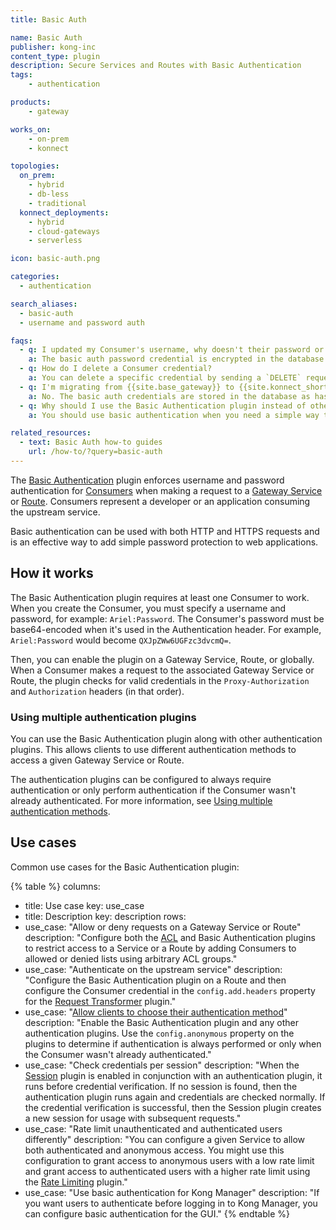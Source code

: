 ```yaml
---
title: Basic Auth

name: Basic Auth
publisher: kong-inc
content_type: plugin
description: Secure Services and Routes with Basic Authentication
tags:
    - authentication

products:
    - gateway

works_on:
    - on-prem
    - konnect

topologies:
  on_prem:
    - hybrid
    - db-less
    - traditional
  konnect_deployments:
    - hybrid
    - cloud-gateways
    - serverless

icon: basic-auth.png

categories:
  - authentication

search_aliases:
  - basic-auth
  - username and password auth

faqs:
  - q: I updated my Consumer's username, why doesn't their password or basic authentication work anymore?
    a: The basic auth password credential is encrypted in the database. {{site.base_gateway}} can only get the encrypted value of the password from the database. When you update the username or tag, {{site.base_gateway}} overwrites the password with its encrypted value. To fix this, enter the original password when you update the username or tag of the basic auth credential.
  - q: How do I delete a Consumer credential?
    a: You can delete a specific credential by sending a `DELETE` request to `/{workspace_id_or_name}/consumers/{consumer_id_or_name}/basic-auth/{credentials_id}`.
  - q: I'm migrating from {{site.base_gateway}} to {{site.konnect_short_name}} and using `deck gateway dump`, will this also dump my basic auth credentials?
    a: No. The basic auth credentials are stored in the database as hashed values. When you dump the configuration with decK, it will retrieve these hashed values, not the original plain-text passwords. Since there is currently no way to extract the initial plain-text values of the basic auth credentials due to how they are stored, you will need to manually set the passwords for basic auth after dumping the configuration or by directly setting up the password in {{site.konnect_short_name}}.
  - q: Why should I use the Basic Authentication plugin instead of other authentication plugins, like Key Authentication?
    a: You should use basic authentication when you need a simple way to authenticate and security isn't a concern. For example, you could use this plugin to connect internal server networks or as a verification on open data. Use Key Authentication or another authentication plugin if you require additional security.

related_resources:
  - text: Basic Auth how-to guides
    url: /how-to/?query=basic-auth
---
```


The [Basic Authentication](https://datatracker.ietf.org/doc/html/rfc7617 ) plugin enforces username and password authentication for [Consumers](/gateway/entities/consumer/) when making a request to a [Gateway Service](/gateway/entities/service/) or [Route](/gateway/entities/route/). Consumers represent a developer or an application consuming the upstream service. 

Basic authentication can be used with both HTTP and HTTPS requests and is an effective way to add simple password protection to web applications.

## How it works

The Basic Authentication plugin requires at least one Consumer to work. When you create the Consumer, you must specify a username and password, for example: `Ariel:Password`. The Consumer's password must be base64-encoded when it's used in the Authentication header. For example, `Ariel:Password` would become `QXJpZWw6UGFzc3dvcmQ=`.

Then, you can enable the plugin on a Gateway Service, Route, or globally. When a Consumer makes a request to the associated Gateway Service or Route, the plugin checks for valid credentials in the `Proxy-Authorization` and `Authorization` headers (in that order).

### Using multiple authentication plugins

You can use the Basic Authentication plugin along with other authentication plugins. This allows clients to use different authentication methods to access a given Gateway Service or Route. 

The authentication plugins can be configured to always require authentication or only perform authentication if the Consumer wasn't already authenticated. For more information, see [Using multiple authentication methods](/gateway/authentication/#using-multiple-authentication-methods).

## Use cases

Common use cases for the Basic Authentication plugin:

<!--vale off-->
{% table %}
columns:
  - title: Use case
    key: use_case
  - title: Description
    key: description
rows:
  - use_case: "Allow or deny requests on a Gateway Service or Route"
    description: "Configure both the [ACL](/plugins/acl/) and Basic Authentication plugins to restrict access to a Service or a Route by adding Consumers to allowed or denied lists using arbitrary ACL groups."
  - use_case: "Authenticate on the upstream service"
    description: "Configure the Basic Authentication plugin on a Route and then configure the Consumer credential in the `config.add.headers` property for the [Request Transformer](/plugins/request-transformer/) plugin."
  - use_case: "[Allow clients to choose their authentication method](/how-to/allow-multiple-authentication/)"
    description: "Enable the Basic Authentication plugin and any other authentication plugins. Use the `config.anonymous` property on the plugins to determine if authentication is always performed or only when the Consumer wasn't already authenticated."
  - use_case: "Check credentials per session"
    description: "When the [Session](/plugins/session/) plugin is enabled in conjunction with an authentication plugin, it runs before credential verification. If no session is found, then the authentication plugin runs again and credentials are checked normally. If the credential verification is successful, then the Session plugin creates a new session for usage with subsequent requests."
  - use_case: "Rate limit unauthenticated and authenticated users differently"
    description: "You can configure a given Service to allow both authenticated and anonymous access. You might use this configuration to grant access to anonymous users with a low rate limit and grant access to authenticated users with a higher rate limit using the [Rate Limiting](/plugins/rate-limiting/) plugin."
  - use_case: "Use basic authentication for Kong Manager"
    description: "If you want users to authenticate before logging in to Kong Manager, you can configure basic authentication for the GUI."
{% endtable %}
<!--vale on-->
